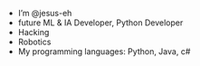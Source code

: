 - I’m @jesus-eh
- future ML & IA Developer, Python Developer
- Hacking
- Robotics
- My programming languages: Python, Java, c#

<!---
jesus-eh/jesus-eh is a ✨ special ✨ repository because its `README.md` (this file) appears on your GitHub profile.
You can click the Preview link to take a look at your changes.
--->
